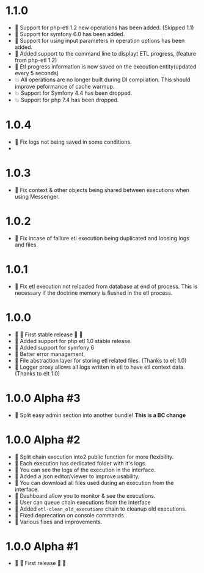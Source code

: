 # 1.1.0

- :star2: Support for php-etl 1.2 new operations has been added. (Skipped 1.1)
- :star2: Support for symfony 6.0 has been added.
- :star2: Support for using input parameters in operation options has been added.
- :star2: Added support to the command line to displayt ETL progress, (feature from php-etl 1.2)
- :star2: Etl progress information is now saved on the execution entity(updated every 5 seconds)
- :collision: All operations are no longer built during DI compilation. This should improve peformance of cache warmup.
- :collision: Support for Symfony 4.4 has been dropped.
- :collision: Support for php 7.4 has been dropped.

# 1.0.4
- :wrench: Fix logs not being saved in some conditions.
- 
# 1.0.3
- :wrench: Fix context & other objects being shared between executions when using Messenger.

# 1.0.2
- :wrench: Fix incase of failure etl execution being duplicated and loosing logs and files.

# 1.0.1
- :wrench: Fix etl execution not reloaded from database at end of process. This is necessary if the doctrine memory is flushed in the etl process.

# 1.0.0
- :confetti_ball: :tada: First stable release :tada: :confetti_ball:
- :star2: Added support for php etl 1.0 stable release.
- :star2: Added support for symfony 6
- :star2: Better error management, 
- :star2: File abstraction layer for storing etl related files. (Thanks to elt 1.0)
- :star2: Logger proxy allows all logs written in etl to have etl context data. (Thanks to elt 1.0)

# 1.0.0 Alpha #3
- :star2: Split easy admin section into another bundle! **This is a BC change**

# 1.0.0 Alpha #2

- :star2: Split chain execution into2 public function for more flexibility.
- :star2: Each execution has dedicated folder with it's logs.
- :star2: You can see the logs of the execution in the interface.
- :star2: Added a json editor/viewer to improve usability.
- :star2: You can download all files used during an execution from the interface.
- :star2: Dashboard allow you to monitor & see the executions.
- :star2: User can queue chain executions from the interface
- :star2: Added `etl-clean_old_executions` chain to cleanup old executions.
- :wrench: Fixed deprecation on console commands.
- :wrench: Various fixes and improvements.

# 1.0.0 Alpha #1
- :confetti_ball: :tada: First release :tada: :confetti_ball:
